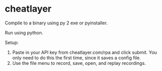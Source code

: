# cheatlayer

Compile to a binary using py 2 exe or pyinstaller.

Run using python.

Setup:
1) Paste in your API key from cheatlayer.com/rpa and click submit. You only need to do this the first time, since it saves a config file.
2) Use the file menu to record, save, open, and replay recordings. 
